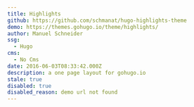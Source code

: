 ```yaml
---
title: Highlights
github: https://github.com/schmanat/hugo-highlights-theme
demo: https://themes.gohugo.io/theme/highlights/
author: Manuel Schneider
ssg:
  - Hugo
cms:
  - No Cms
date: 2016-06-03T08:33:42.000Z
description: a one page layout for gohugo.io
stale: true
disabled: true
disabled_reason: demo url not found
---
```

